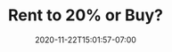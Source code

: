 ---
title: "Rent to 20% or Buy?"
date: 2020-11-22T15:01:57-07:00
tags:
    - Questions
draft: true
---